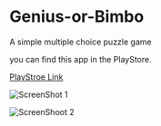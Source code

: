 # Genius-or-Bimbo
A simple multiple choice puzzle game

you can find this app in the PlayStore.

[PlayStroe Link](https://play.google.com/store/apps/details?id=com.cheesecake.fahim.geniusorbimbo)

![ScreenShot 1](https://lh3.googleusercontent.com/4ik-AxmxzMRtELhMHr-mKAVu3_BMEMh1463r_iopmptgh4-nPL3Yj65FFaphhwEMDCgI=w1920-h966)

![ScreenShoot 2](https://lh3.googleusercontent.com/9nvLz2O_2IA1hSSuVVx9GI3ATRH8J80-9liKAK4IKphMFRs0k9jlwKqe99cN88424Ppm=w1920-h966)
